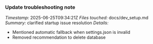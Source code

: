 ### Update troubleshooting note
*Timestamp:* 2025-06-25T09:34:21Z
*Files touched:* docs/dev_setup.md
*Summary:* clarified startup issue resolution
*Details:*
- Mentioned automatic fallback when settings.json is invalid
- Removed recommendation to delete database
